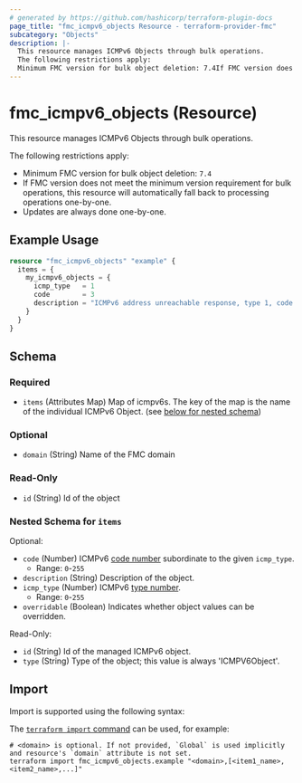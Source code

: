 ```yaml
---
# generated by https://github.com/hashicorp/terraform-plugin-docs
page_title: "fmc_icmpv6_objects Resource - terraform-provider-fmc"
subcategory: "Objects"
description: |-
  This resource manages ICMPv6 Objects through bulk operations.
  The following restrictions apply:
  Minimum FMC version for bulk object deletion: 7.4If FMC version does not meet the minimum version requirement for bulk operations, this resource will automatically fall back to processing operations one-by-one.Updates are always done one-by-one.
---
```


# fmc_icmpv6_objects (Resource)

This resource manages ICMPv6 Objects through bulk operations.

The following restrictions apply:
  - Minimum FMC version for bulk object deletion: `7.4`
  - If FMC version does not meet the minimum version requirement for bulk operations, this resource will automatically fall back to processing operations one-by-one.
  - Updates are always done one-by-one.

## Example Usage

```terraform
resource "fmc_icmpv6_objects" "example" {
  items = {
    my_icmpv6_objects = {
      icmp_type   = 1
      code        = 3
      description = "ICMPv6 address unreachable response, type 1, code 3"
    }
  }
}
```

<!-- schema generated by tfplugindocs -->
## Schema

### Required

- `items` (Attributes Map) Map of icmpv6s. The key of the map is the name of the individual ICMPv6 Object. (see [below for nested schema](#nestedatt--items))

### Optional

- `domain` (String) Name of the FMC domain

### Read-Only

- `id` (String) Id of the object

<a id="nestedatt--items"></a>
### Nested Schema for `items`

Optional:

- `code` (Number) ICMPv6 [code number](https://www.iana.org/assignments/icmpv6-parameters/icmpv6-parameters.xhtml) subordinate to the given `icmp_type`.
  - Range: `0`-`255`
- `description` (String) Description of the object.
- `icmp_type` (Number) ICMPv6 [type number](https://www.iana.org/assignments/icmpv6-parameters/icmpv6-parameters.xhtml).
  - Range: `0`-`255`
- `overridable` (Boolean) Indicates whether object values can be overridden.

Read-Only:

- `id` (String) Id of the managed ICMPv6 object.
- `type` (String) Type of the object; this value is always 'ICMPV6Object'.

## Import

Import is supported using the following syntax:

The [`terraform import` command](https://developer.hashicorp.com/terraform/cli/commands/import) can be used, for example:

```shell
# <domain> is optional. If not provided, `Global` is used implicitly and resource's `domain` attribute is not set.
terraform import fmc_icmpv6_objects.example "<domain>,[<item1_name>,<item2_name>,...]"
```
